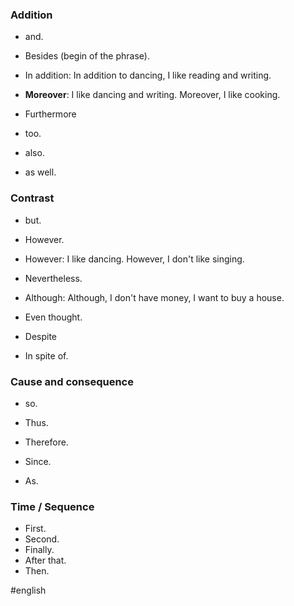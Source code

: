 ### Addition

* and.

* Besides (begin of the phrase).
* In addition: In addition to dancing, I like reading and writing.
* **Moreover**: I like dancing and writing. Moreover, I like cooking.
* Furthermore
* too.
* also.
* as well.

### Contrast

* but.

* However.
* However: I like dancing. However, I don't like singing.
* Nevertheless.
* Although: Although, I don't have money, I want to buy a house.
* Even thought.
* Despite
* In spite of.

### Cause and consequence

* so.

* Thus.
* Therefore.
* Since.
* As.

### Time / Sequence

* First.
* Second.
* Finally.
* After that.
* Then.

#english 